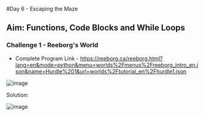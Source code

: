 #Day 6 - Escaping the Maze
## Aim: Functions, Code Blocks and While Loops

### Challenge 1 - Reeborg's World
- Complete Program Link - https://reeborg.ca/reeborg.html?lang=en&mode=python&menu=worlds%2Fmenus%2Freeborg_intro_en.json&name=Hurdle%201&url=worlds%2Ftutorial_en%2Fhurdle1.json

![image](https://user-images.githubusercontent.com/100339175/226091587-93485b94-3dcb-4130-89a4-90c5ad41ecce.png)

Solution: 

![image](https://user-images.githubusercontent.com/100339175/226091521-5dd33f96-10a8-4cf4-a875-edcec45bba9d.png)
